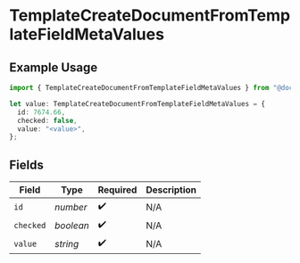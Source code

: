 # TemplateCreateDocumentFromTemplateFieldMetaValues

## Example Usage

```typescript
import { TemplateCreateDocumentFromTemplateFieldMetaValues } from "@documenso/sdk-typescript/models/operations";

let value: TemplateCreateDocumentFromTemplateFieldMetaValues = {
  id: 7674.66,
  checked: false,
  value: "<value>",
};
```

## Fields

| Field              | Type               | Required           | Description        |
| ------------------ | ------------------ | ------------------ | ------------------ |
| `id`               | *number*           | :heavy_check_mark: | N/A                |
| `checked`          | *boolean*          | :heavy_check_mark: | N/A                |
| `value`            | *string*           | :heavy_check_mark: | N/A                |